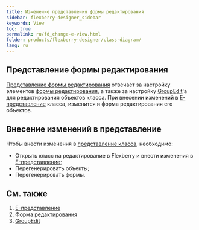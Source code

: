 ```yaml
---
title: Изменение представления формы редактирования
sidebar: flexberry-designer_sidebar
keywords: View
toc: true
permalink: ru/fd_change-e-view.html
folder: products/flexberry-designer/class-diagram/
lang: ru
---
```


## Представление формы редактирования

[Представление формы редактирования](fd_e-view.html) отвечает за настройку элементов [формы редактирования](fd_classes-with-stereotype-editform.html), а также за настройку [GroupEdit](fw_group-edit.html)'a для редактирования объектов класса. При внесении изменений в [E-представление](fd_e-view.html) класса, изменится и форма редактирования его объектов.


## Внесение изменений в представление

Чтобы внести изменения в [представление класса](fd_view-definition.html), необходимо:
* Открыть класс на редактирование в Flexberry и внести изменения в [E-представление](fd_e-view.html);
* Перегенерировать объекты;
* Перегенерировать формы.

## См. также

1. [E-представление](fd_e-view.html)
2. [Форма редактирования](fd_classes-with-stereotype-editform.html)
3. [GroupEdit](fw_group-edit.html)
 

